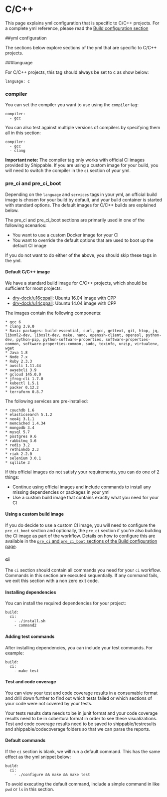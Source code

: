 
# C/C++
This page explains yml configuration that is specific to C/C++ projects. For a complete yml reference, please read the [Build configuration section](../shippableyml.md)

##yml configuration

The sections below explore sections of the yml that are specific to C/C++ projects. 


###language 


For C/C++ projects, this tag should always be set to c as show below:

```
language: c
```

### compiler

You can set the compiler you want to use using the `compiler` tag:

```
compiler:
  - gcc
```

You can also test against multiple versions of compilers by specifying them all in this section:

```
compiler:
  - gcc
  - clang
```

**Important note:** The compiler tag only works with official CI images provided by Shippable. If you are using a custom image for your build, you will need to switch the compiler in the `ci` section of your yml.

### pre_ci and pre_ci_boot

Depending on the `language` and `services` tags in your yml, an official build image is chosen for your build by default, and your build container is started with standard options. The default images for C/C++ builds are explained below.

The pre_ci and pre_ci_boot sections are primarily used in one of the following scenarios:

* You want to use a custom Docker image for your CI 
* You want to override the default options that are used to boot up the default CI image

If you do not want to do either of the above, you should skip these tags in the yml.

#### Default C/C++ image
We have a standard build image for C/C++ projects, which should be sufficient for most projects: 

* [dry-dock/u16cppall](https://github.com/dry-dock/u16cppall): Ubuntu 16.04 image with CPP
* [dry-dock/u14cppall](https://github.com/dry-dock/u14cppall): Ubuntu 14.04 image with CPP
	
The images contain the following components:

	* gcc 6
	* clang 3.9.0
	* Basic packages: build-essential, curl, gcc, gettext, git, htop, jq, libxml2-dev, libxslt-dev, make, nano, openssh-client, openssl, python-dev, python-pip, python-software-properties, software-properties-common, software-properties-common, sudo, texinfo, unzip, virtualenv, wget
	* Java 1.8
	* Node 7.x
	* Ruby 2.3.3
	* awscli 1.11.44
	* awsebcli 3.9
	* gcloud 145.0.0
	* jfrog-cli 1.7.0
	* kubectl 1.5.1
	* packer 0.12.2
	* terraform 0.8.7

The following services are pre-installed:

	* couchdb 1.6
	* elasticsearch 5.1.2
	* neo4j 3.1.1
	* memcached 1.4.34
	* mongodb 3.4
	* mysql 5.7
	* postgres 9.6
	* rabbitmq 3.6
	* redis 3.2
	* rethinkdb 2.3
	* riak 2.2.0
	* selenium 3.0.1
	* sqllite 3


If this official images do not satisfy your requirements, you can do one of 2 things:

- Continue using official images and include commands to install any missing dependencies or packages in your yml
- Use a custom build image that contains exactly what you need for your CI
	
#### Using a custom build image
If you do decide to use a custom CI image, you will need to configure the `pre_ci_boot` section and optionally, the `pre_ci` section if you're also building the CI image as part of the workflow. Details on how to configure this are available in the [`pre_ci` and `pre_ci_boot` sections of the Build configuration page](../shippableyml.md#build). 

### ci
The `ci` section should contain all commands you need for your `ci` workflow. Commands in this section are executed sequentially. If any command fails, we exit this section with a non zero exit code.

#### Installing dependencies
You can install the required dependencies for your project:

```
build:
  ci:
    - ./install.sh
    - command2
```


#### Adding test commands 
After installing dependencies, you can include your test commands. For example:  

```
build:
  ci:
    - make test 
```


#### Test and code coverage
You can view your test and code coverage results in a consumable format and drill down further to find out which tests failed or which sections of your code were not covered by your tests.

Your tests results data needs to be in junit format and your code coverage results need to be in cobertura format in order to see these visualizations. Test and code coverage results need to be saved to shippable/testresults and shippable/codecoverage folders so that we can parse the reports.


#### Default commands

If the `ci` section is blank, we will run a default command. This has the same effect as the yml snippet below:

```
build:
  ci:
    - ./configure && make && make test
```

To avoid executing the default command, include a simple command in like `pwd` or `ls` in this section.







